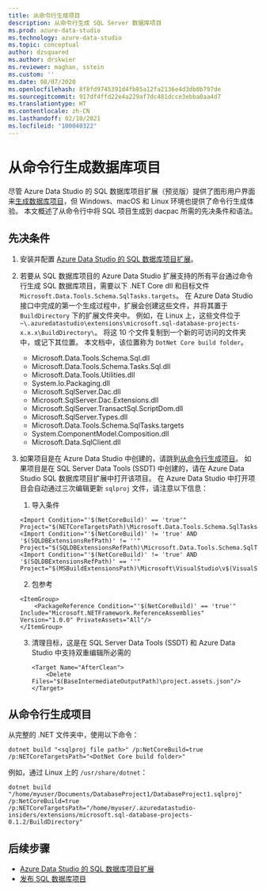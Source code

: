 ```yaml
---
title: 从命令行生成项目
description: 从命令行生成 SQL Server 数据库项目
ms.prod: azure-data-studio
ms.technology: azure-data-studio
ms.topic: conceptual
author: dzsquared
ms.author: drskwier
ms.reviewer: maghan, sstein
ms.custom: ''
ms.date: 08/07/2020
ms.openlocfilehash: 8f8fd9745391d4fb85a12fa2136e4d3db0b797de
ms.sourcegitcommit: 917df4ffd22e4a229af7dc481dcce3ebba0aa4d7
ms.translationtype: HT
ms.contentlocale: zh-CN
ms.lasthandoff: 02/10/2021
ms.locfileid: "100040322"
---
```

# <a name="build-a-database-project-from-command-line"></a>从命令行生成数据库项目

尽管 Azure Data Studio 的 SQL 数据库项目扩展（预览版）提供了图形用户界面来[生成数据库项目](sql-database-project-extension-build.md)，但 Windows、macOS 和 Linux 环境也提供了命令行生成体验。 本文概述了从命令行中将 SQL 项目生成到 dacpac 所需的先决条件和语法。

## <a name="prerequisites"></a>先决条件

1. 安装并配置 [Azure Data Studio 的 SQL 数据库项目扩展](sql-database-project-extension.md)。

2. 若要从 SQL 数据库项目的 Azure Data Studio 扩展支持的所有平台通过命令行生成 SQL 数据库项目，需要以下 .NET Core dll 和目标文件 `Microsoft.Data.Tools.Schema.SqlTasks.targets`。 在 Azure Data Studio 接口中完成的第一个生成过程中，扩展会创建这些文件，并将其置于 `BuildDirectory` 下的扩展文件夹中。  例如，在 Linux 上，这些文件位于 `~\.azuredatastudio\extensions\microsoft.sql-database-projects-x.x.x\BuildDirectory\`。  将这 10 个文件复制到一个新的可访问的文件夹中，或记下其位置。  本文档中，该位置称为 `DotNet Core build folder`。

    - Microsoft.Data.Tools.Schema.Sql.dll
    - Microsoft.Data.Tools.Schema.Tasks.Sql.dll
    - Microsoft.Data.Tools.Utilities.dll
    - System.Io.Packaging.dll
    - Microsoft.SqlServer.Dac.dll
    - Microsoft.SqlServer.Dac.Extensions.dll
    - Microsoft.SqlServer.TransactSql.ScriptDom.dll
    - Microsoft.SqlServer.Types.dll
    - Microsoft.Data.Tools.Schema.SqlTasks.targets
    - System.ComponentModel.Composition.dll
    - Microsoft.Data.SqlClient.dll

3. 如果项目是在 Azure Data Studio 中创建的，请跳到[从命令行生成项目](#build-the-project-from-the-command-line)。 如果项目是在 SQL Server Data Tools (SSDT) 中创建的，请在 Azure Data Studio SQL 数据库项目扩展中打开该项目。  在 Azure Data Studio 中打开项目会自动通过三次编辑更新 `sqlproj` 文件，请注意以下信息：

    1. 导入条件

    ```console
    <Import Condition="'$(NetCoreBuild)' == 'true'" Project="$(NETCoreTargetsPath)\Microsoft.Data.Tools.Schema.SqlTasks.targets"/> 
    <Import Condition="'$(NetCoreBuild)' != 'true' AND '$(SQLDBExtensionsRefPath)' != ''" Project="$(SQLDBExtensionsRefPath)\Microsoft.Data.Tools.Schema.SqlTasks.targets"/>
    <Import Condition="'$(NetCoreBuild)' != 'true' AND '$(SQLDBExtensionsRefPath)' == ''" Project="$(MSBuildExtensionsPath)\Microsoft\VisualStudio\v$(VisualStudioVersion)\SSDT\Microsoft.Data.Tools.Schema.SqlTasks.targets"/>
    ```

    2. 包参考

    ```console
    <ItemGroup>
        <PackageReference Condition="'$(NetCoreBuild)' == 'true'" Include="Microsoft.NETFramework.ReferenceAssemblies" Version="1.0.0" PrivateAssets="All"/>
    </ItemGroup>
    ```

    3. 清理目标，这是在 SQL Server Data Tools (SSDT) 和 Azure Data Studio 中支持双重编辑所必需的

        ```console
        <Target Name="AfterClean">
            <Delete Files="$(BaseIntermediateOutputPath)\project.assets.json"/>
        </Target>
        ```

## <a name="build-the-project-from-the-command-line"></a>从命令行生成项目

从完整的 .NET 文件夹中，使用以下命令：

```console
dotnet build "<sqlproj file path>" /p:NetCoreBuild=true /p:NETCoreTargetsPath="<DotNet Core build folder>"
```

例如，通过 Linux 上的 `/usr/share/dotnet`：

```console
dotnet build "/home/myuser/Documents/DatabaseProject1/DatabaseProject1.sqlproj" /p:NetCoreBuild=true /p:NETCoreTargetsPath="/home/myuser/.azuredatastudio-insiders/extensions/microsoft.sql-database-projects-0.1.2/BuildDirectory"  
```

## <a name="next-steps"></a>后续步骤

- [Azure Data Studio 的 SQL 数据库项目扩展](sql-database-project-extension.md)
- [发布 SQL 数据库项目](sql-database-project-extension-build.md#publish-a-database-project)
